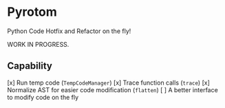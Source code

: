 # Pyrotom

Python Code Hotfix and Refactor on the fly!

WORK IN PROGRESS.

## Capability

[x] Run temp code (`TempCodeManager`)
[x] Trace function calls (`trace`)
[x] Normalize AST for easier code modification (`flatten`)
[ ] A better interface to modify code on the fly
